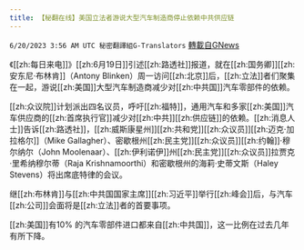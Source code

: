 ```yaml
---
title: 【秘翻在线】美国立法者游说大型汽车制造商停止依赖中共供应链
---
```

`6/20/2023 3:56 AM UTC 秘密翻譯組G-Translators` [轉載自GNews](https://gnews.org/articles/1396439)

《[[zh:每日来电]]》[[zh:6月19日]]引述[[zh:路透社]]报道，就在[[zh:国务卿]][[zh:安东尼·布林肯]]（Antony Blinken）周一访问[[zh:北京]]后，[[zh:立法]]者们聚集在一起，游说[[zh:美国]]大型汽车制造商减少对[[zh:中共国]]汽车零部件的依赖。

[[zh:众议院]]计划派出四名议员，呼吁[[zh:福特]]，通用汽车和多家[[zh:美国]]汽车供应商的[[zh:首席执行官]]减少对[[zh:中共]][[zh:供应链]]的依赖。[[zh:消息人士]]告诉[[zh:路透社]]，[[zh:威斯康星州]][[zh:共和党]][[zh:众议员]][[zh:迈克·加拉格尔]]（Mike Gallagher）、密歇根州[[zh:民主党]][[zh:众议员]][[zh:约翰]]·穆尔纳尔（John Moolenaar）、[[zh:伊利诺伊]]州[[zh:民主党]][[zh:众议员]]拉贾克·里希纳穆尔蒂（Raja Krishnamoorthi）和密歇根州的海莉·史蒂文斯（Haley Stevens）将出席底特律的会议。

继[[zh:布林肯]]与[[zh:中共国国家主席]][[zh:习近平]]举行[[zh:峰会]]后，与汽车[[zh:公司]]会面将是[[zh:立法]]者的首要事项。

[[zh:美国]]有10% 的汽车零部件进口都来自[[zh:中共国]]，这一比例在过去几年有所下降。
